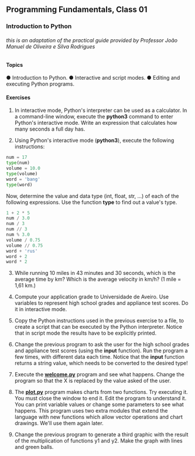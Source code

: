 ## Programming Fundamentals, Class 01

### Introduction to Python

###### this is an adaptation of the practical guide provided by Professor João Manuel de Oliveira e Silva Rodrigues



#### Topics

● Introduction to Python.
● Interactive and script modes.
● Editing and executing Python programs.

#### Exercises

1. In interactive mode, Python's interpreter can be used as a calculator. In a command-line window, execute the **python3** command to enter Python's interactive mode. Write an expression that calculates how many seconds a full day has.

  

2. Using Python's interactive mode (**python3**), execute the following instructions:

```python
num = 17
type(num)
volume = 10.0
type(volume)
word = 'bang'
type(word)
```

Now, determine the value and data type (int, float, str, ...) of each of the following expressions. Use the function **type** to find out a value's type.

```python
1 + 2 * 5
num / 3.0
num / 3
num // 3
num % 3.0
volume / 0.75
volume // 0.75
word + 'rus'
word + 2
word * 2


```



3. While running 10 miles in 43 minutes and 30 seconds, which is the average time by km? Which is the average velocity in km/h? (1 mile = 1,61 km.)

   

4. Compute your application grade to Universidade de Aveiro. Use variables to represent high school grades and appliance test scores. Do it in interactive mode.

   

5. Copy the Python instructions used in the previous exercise to a file, to create a script that can be executed by the Python interpreter. Notice that in script mode the results have to be explicitly printed.

   

6. Change the previous program to ask the user for the high school grades and appliance test scores (using the **input** function). Run the program a few times, with different data each time. Notice that the **input** function returns a string value, which needs to be converted to the desired type!

   

7. Execute the **[welcome.py](https://github.com/alexandradecarvalho/programming-fundamentals/blob/main/practical-classes/lab01/welcome.py)** program and see what happens. Change the program so that the X is replaced by the value asked of the user.

   

8. The **[plot.py](https://github.com/alexandradecarvalho/programming-fundamentals/blob/main/practical-classes/lab01/plot.py)** program makes charts from two functions. Try executing it. You must close the window to end it. Edit the program to understand it. You can print variable values or change some parameters to see what happens. This program uses two extra modules that extend the language with new functions which allow vector operations and chart drawings. We'll use them again later.

  

9. Change the previous program to generate a third graphic with the result of the multiplication of functions y1 and y2. Make the graph with lines and green balls.

